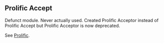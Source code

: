 ## Prolific Accept

Defunct module. Never actually used. Created Prolific Acceptor instead of
Prolific Accept but Prolific Acceptor is now deprecated.

See [Prolific](https://github.com/bigeasy/prolific).
